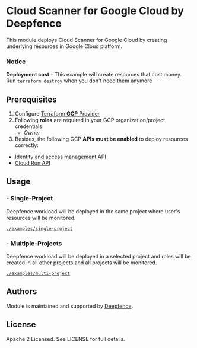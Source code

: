 # Cloud Scanner for Google Cloud by Deepfence

This module deploys Cloud Scanner for Google Cloud by creating underlying resources in Google Cloud platform.

### Notice
**Deployment cost** - This example will create resources that cost money.<br/>Run `terraform destroy` when you don't need them anymore

## Prerequisites

1. Configure [Terraform **GCP** Provider](https://registry.terraform.io/providers/hashicorp/google/latest/docs)
2. Following **roles** are required in your GCP organization/project credentials
   * _Owner_
3. Besides, the following GCP **APIs must be enabled** to deploy resources correctly:

* [Identity and access management API](https://console.cloud.google.com/marketplace/product/google/iam.googleapis.com)
* [Cloud Run API](https://console.cloud.google.com/marketplace/product/google/run.googleapis.com)


## Usage

### - Single-Project

Deepfence workload will be deployed in the same project where user's resources will be monitored.

[`./examples/single-project`](https://github.com/deepfence/terraform-gcp-cloud-scanner/tree/main/examples/single-project)

### - Multiple-Projects

Deepfence workload will be deployed in a selected project and roles will be created in all other projects and all projects will be monitored.

[`./examples/multi-project`](https://github.com/deepfence/terraform-gcp-cloud-scanner/tree/main/examples/multi-project)

## Authors

Module is maintained and supported by [Deepfence](https://deepfence.io/).

## License

Apache 2 Licensed. See LICENSE for full details.


